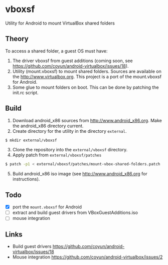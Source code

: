 # vboxsf
Utility for Android to mount VirtualBox shared folders 
## Theory
To access a shared folder, a guest OS must have:
1. The driver vboxsf from guest additions (coming soon, see https://github.com/coyun/android-virtualbox/issues/18).
2. Utility (mount.vboxsf) to mount shared folders. Sources are available on the http://www.virtualbox.org.
This project is a port of the mount.vboxsf for Android.
3. Some glue to mount folders on boot. This can be done by patching the init.rc script.
## Build
1. Download android_x86 sources from http://www.android_x86.org. Make the android_x86 directory current.
2. Create directory for the utility in the directory `external`.
```bash 
$ mkdir external/vboxsf
```
3. Clone the repository into the `external/vboxsf` directory.
4. Apply patch from `external/vboxsf/patches`
```bash 
$ patch -p1 < external/vboxsf/patches/mount-vbox-shared-folders.patch
```
5. Build android_x86 iso image (see http://www.android_x86.org for instructions).

## Todo
- [x] port the `mount.vboxsf` for Android
- [ ] extract and build guest drivers from VBoxGuestAdditions.iso
- [ ] mouse integration

## Links
* Build guest drivers https://github.com/coyun/android-virtualbox/issues/18
* Mouse integration https://github.com/coyun/android-virtualbox/issues/2
